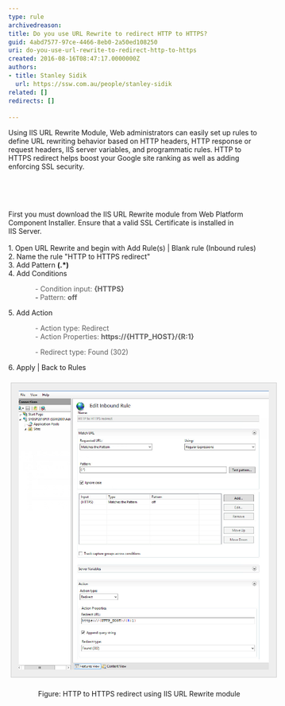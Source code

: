 ```yaml
---
type: rule
archivedreason: 
title: Do you use URL Rewrite to redirect HTTP to HTTPS?
guid: 4abd7577-97ce-4466-8eb0-2a50ed108250
uri: do-you-use-url-rewrite-to-redirect-http-to-https
created: 2016-08-16T08:47:17.0000000Z
authors:
- title: Stanley Sidik
  url: https://ssw.com.au/people/stanley-sidik
related: []
redirects: []

---
```



​Using IIS URL Rewrite Module, Web administrators can easily set up rules to define URL rewriting behavior based on HTTP headers, HTTP response or request headers, IIS server variables, and programmatic rules.​​​ HTTP to HTTPS redirect helps boost your Google site ranking as well as adding enforcing SSL security.<br><div><br></div>
<br><excerpt class='endintro'></excerpt><br>
<div>​First you must download the IIS URL Rewrite module from Web Platform Component Installer. Ensure that a valid SSL Certificate is installed in IIS Server​. <br></div><div><br></div><div>1. Open URL Rewrite and begin with Add Rule(s) | Blank rule (Inbound rules)<br></div><div>2. Name the rule "HTTP to HTTPS redirect"<br></div><div>3. Add Pattern <strong>​(.*)</strong><br></div><div>​4. Add Conditions</div><blockquote style="margin-left:40px;border:none;"><div>​- Condition input: <strong>​{HTTPS}</strong><br></div><div><strong>- </strong>Pattern: <strong>off</strong></div></blockquote>​5. Add Action<div><blockquote style="margin-left:40px;border:none;"><div>- Action type: Redirect<br></div><div>- Action Properties: <strong>https://{HTTP_HOST}/{R:1}</strong><br></div></blockquote></div><blockquote style="margin-left:40px;border:none;">- Redirect type: Found (302)</blockquote>​6. Apply | Back to Rules<div><div><br></div><div></div><div><dt style="border:none;"><img alt="Designing border protection." src="IISURLRewrite.jpg" class="ms-rte-paste-setimagesize" style="margin:5px;padding:15px;border:1px solid #cccccc;width:750px;background:#eeeeee;" /> <br></dt><dd style="padding-left:20px;border:none;line-height:16px;background-attachment:initial;background-size:initial;background-origin:initial;background-clip:initial;background-position:initial;background-repeat:no-repeat;">Figure: HTTP to HTTPS redirect using IIS URL Rewrite module<br>​<br></dd></div></div><p><br></p>


